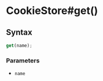 # CookieStore#get()


<!-- examples -->
<!-- examples -->

## Syntax

```js
get(name);
```

<!-- parameters -->
### Parameters

- `name`

<!-- parameters -->

<!-- return -->
<!-- return -->
